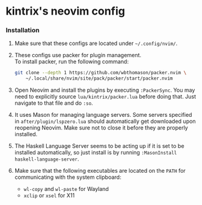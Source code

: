 # kintrix's neovim config

### Installation

1.  Make sure that these configs are located under `~/.config/nvim/`.

2.  These configs use packer for plugin management. \
    To install packer, run the following command:
    ```bash
    git clone --depth 1 https://github.com/wbthomason/packer.nvim \
        ~/.local/share/nvim/site/pack/packer/start/packer.nvim
    ```

3.  Open Neovim and install the plugins by executing `:PackerSync`.
    You may need to explicitly source `lua/kintrix/packer.lua` before
    doing that. Just navigate to that file and do `:so`.

4.  It uses Mason for managing language servers.
    Some servers specified in `after/plugin/lspzero.lua` should
    automatically get downloaded upon reopening Neovim. Make sure not
    to close it before they are properly installed.

5.  The Haskell Language Server seems to be acting up if it is set
    to be installed automatically, so just install is by running
    `:MasonInstall haskell-language-server`.

6.  Make sure that the following executables are located on the `PATH`
    for communicating with the system clipboard:
    - `wl-copy` and `wl-paste` for Wayland
    - `xclip` or `xsel` for X11

